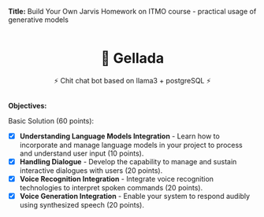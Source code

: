 **Title:** Build Your Own Jarvis
Homework on ITMO course - practical usage of generative models
<!-- PROJECT LOGO and HEADER -->
<div style="overflow: hidden;">
  <h1 align="center"> 🦊 Gellada </h1>
  <p align="center">
  ⚡ Chit chat bot based on llama3 + postgreSQL ⚡
  </p>
</div>

**Objectives:**

Basic Solution (60 points):
 
- [x] **Understanding Language Models Integration** - Learn how to incorporate and manage language models in your project to process and understand user input (10 points).
- [x] **Handling Dialogue** - Develop the capability to manage and sustain interactive dialogues with users (20 points).
- [x] **Voice Recognition Integration** - Integrate voice recognition technologies to interpret spoken commands (20 points).
- [x]  **Voice Generation Integration** - Enable your system to respond audibly using synthesized speech (20 points).
